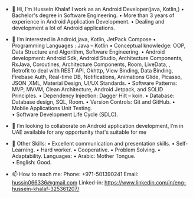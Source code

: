 - 👋 Hi, I’m  Hussein Khalaf I work as an Android Developer(java, Kotlin,)
  •	Bachelor's degree in Software Engineering.
  •	More than 3 years of experience in Android Application Development.
  •	Dealing and development a lot of Android applications.

- 👀 I’m interested in Android,java, Kotlin, JetPack Compose
  •	Programming Languages : Java – Kotlin
  •	Conceptual knowledge: OOP, Data Structure and Algorithm, Software Engineering. 
  •	Android development: Android Sdk, Android Studio, Architecture Components, RxJava, Coroutines, Architecture Components, Room, LiveData, , Retrofit to deal with REST    API, Okhttp, View Binding, Data Binding, Firebase Auth, Real-time DB, Notifications, Animations  Glide, Picasso, JSON ,XML, Material Design,  UI/UX Standards. 
  •	Software Patterns: MVP, MVVM, Clean Architecture, Android Jetpack, and SOLID Principles.
  •	Dependency Injection: Dagger Hilt – koin.
  •	Database: Database design, SQL, Room.
  •	Version Controls: Git and GitHub.
  •	Mobile Applications Unit Testing.  
  •	Software Development Life Cycle (SDLC).
- 💞️ I’m looking to collaborate on Android application development, I’m in UAE  available for any opportunity that's suitable for me
- 🌱   Other Skills: 
    •	Excellent communication and presentation skills. 
    •	Self-Learning. 
    •	Hard worker. 
    •	Cooperative.
    •	Problem Solving.
    •	Adaptability. 
    Languages: 
    •	Arabic: Mother Tongue.  
    •	English: Good.
- 📫 How to reach me:
      Phone: +971-501390241
      Email: hussin066336@gmail.com
      Linked-in: https://www.linkedin.com/in/eng-hussein-khalaf-325361207/


<!---
husseinkhalaf066336/husseinkhalaf066336 is a ✨ special ✨ repository because its `README.md` (this file) appears on your GitHub profile.
You can click the Preview link to take a look at your changes.
--->

